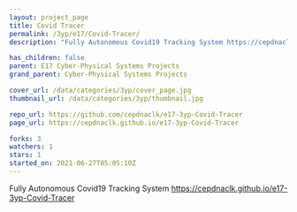 ```yaml
---
layout: project_page
title: Covid Tracer
permalink: /3yp/e17/Covid-Tracer/
description: "Fully Autonomous Covid19 Tracking System https://cepdnaclk.github.io/e17-3yp-Covid-Tracer"

has_children: false
parent: E17 Cyber-Physical Systems Projects
grand_parent: Cyber-Physical Systems Projects

cover_url: /data/categories/3yp/cover_page.jpg
thumbnail_url: /data/categories/3yp/thumbnail.jpg

repo_url: https://github.com/cepdnaclk/e17-3yp-Covid-Tracer
page_url: https://cepdnaclk.github.io/e17-3yp-Covid-Tracer

forks: 3
watchers: 1
stars: 1
started_on: 2021-06-27T05:05:10Z
---
```

Fully Autonomous Covid19 Tracking System https://cepdnaclk.github.io/e17-3yp-Covid-Tracer

